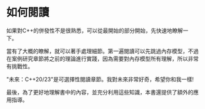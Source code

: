 # 如何閱讀

如果對C++的併發性不是很熟悉，可以從最開始的部分開始，先快速地瞭解一下。

當有了大概的瞭解，就可以著手處理細節。第一遍閱讀可以先跳過內存模型，不過在案例研究章節將之前的理論進行實踐，因為需要對內存模型所有理解，所以非常有挑戰性。

"未來：C++20/23"是可選擇性閱讀章節。我對未來非常好奇，希望你和我一樣!

最後，為了更好地理解書中的內容，並充分利用這些知識，本書還提供了額外的應用指導。